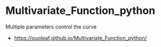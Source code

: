 # Multivariate_Function_python
Multiple parameters control the curve

- https://ouoleaf.github.io/Multivariate_Function_python/
